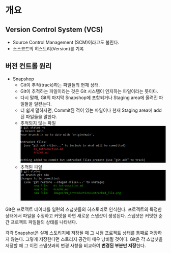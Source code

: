 # 개요
## Version Control System (VCS)
- Source Control Management (SCM)이라고도 불린다.
- 소스코드의 히스토리(Version)를 기록

## 버전 컨트롤 원리
- Snapshop
  - Git이 추적(track)하는 파일들의 현재 상태.
  - Git이 추적하는 파일이라는 것은 Git 시스템이 인지하는 파일이라는 뜻이다.
  - 다시 말해, Git의 마지막 Snapshop에 포함되거나 Staging area에 올려진 파일들을 일컫는다.
  - 더 쉽게 말하자면, Commit된 적이 있는 파일이나 현재 Staging area에 add된 파일들을 말한다.
  - 추적되지 않는 파일
  ![alt text](images/01_introduction/untracked_file.png)
  - 추적된 파일
  ![alt text](images/01_introduction/tracked_file.png)

<p>Git은 프로젝트 데이터를 일련의 스냅샷들의 히스토리로 인식한다. 프로젝트의 특정한 상태에서 파일을 수정하고 커밋을 하면 새로운 스냅샷이 생성된다. 스냅샷은 커밋한 순간 프로젝트 파일들의 상태를 나타낸다.</p>
<p>각각 Snapshot은 실제 스토리지에 저장될 때 그 시점 프로젝트 상태를 통째로 저장하지 않는다. 그렇게 저장한다면 스토리지 공간이 매우 낭비될 것이다. Git은 각 스냅샷을 저장할 때 그 이전 스냅샷과의 변경 사항을 비교하여 <b>변경된 부분만 저장</b>한다.</p>